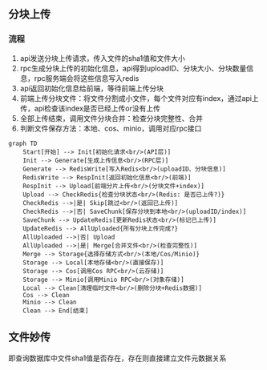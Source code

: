


## 分块上传

### 流程
1. api发送分块上传请求，传入文件的sha1值和文件大小
2. rpc生成分块上传的初始化信息，api得到uploadID、分块大小、分块数量信息，rpc服务端会将这些信息写入redis
3. api返回初始化信息给前端，等待前端上传分块
4. 前端上传分块文件：将文件分割成小文件，每个文件对应有index，通过api上传，api检查该index是否已经上传or没有上传
5. 全部上传结束，调用文件分块合并：检查分块完整性、合并
6. 判断文件保存方法：本地、cos、minio，调用对应rpc接口


```mermaid
graph TD
    Start[开始] --> Init[初始化请求<br/>(API层)]
    Init --> Generate[生成上传信息<br/>(RPC层)]
    Generate --> RedisWrite[写入Redis<br/>(uploadID、分块信息)]
    RedisWrite --> RespInit[返回初始化信息<br/>(前端)]
    RespInit --> Upload[前端分片上传<br/>(分块文件+index)]
    Upload --> CheckRedis{检查分块状态<br/>(Redis: 是否已上传?)}
    CheckRedis -->|是| Skip[跳过<br/>(返回已上传)]
    CheckRedis -->|否| SaveChunk[保存分块到本地<br/>(uploadID/index)]
    SaveChunk --> UpdateRedis[更新Redis状态<br/>(标记已上传)]
    UpdateRedis --> AllUploaded{所有分块上传完成?}
    AllUploaded -->|否| Upload
    AllUploaded -->|是| Merge[合并文件<br/>(检查完整性)]
    Merge --> Storage{选择存储方式<br/>(本地/Cos/Minio)}
    Storage --> Local[本地存储<br/>(直接保存)]
    Storage --> Cos[调用Cos RPC<br/>(云存储)]
    Storage --> Minio[调用Minio RPC<br/>(对象存储)]
    Local --> Clean[清理临时文件<br/>(删除分块+Redis数据)]
    Cos --> Clean
    Minio --> Clean
    Clean --> End[结束]
```


## 文件妙传

即查询数据库中文件sha1值是否存在，存在则直接建立文件元数据关系

